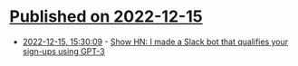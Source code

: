 # [Published on 2022-12-15](index.md)

* [2022-12-15, 15:30:09](https://news.ycombinator.com/item?id=34001017) - [Show HN: I made a Slack bot that qualifies your sign-ups using GPT-3](https://qualify.june.so/)
